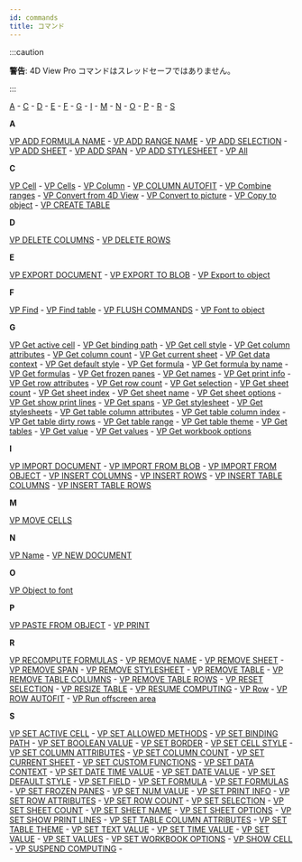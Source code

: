 ```yaml
---
id: commands
title: コマンド
---
```


:::caution

**警告**: 4D View Pro コマンドはスレッドセーフではありません。

:::

[A](#A) - [C](#C) - [D](#D) - [E](#E) - [F](#F) - [G](#G) - [I](#I) - [M](#M) - [N](#N) - [O](#O) - [P](#P) - [R](#R) - [S](#S)

<a name="A"><b>A</b></a>

[VP ADD FORMULA NAME](commands/vp-add-formula-name.md) -
[VP ADD RANGE NAME](commands/vp-add-range-name.md) -
[VP ADD SELECTION](commands/vp-add-selection.md) -
[VP ADD SHEET](commands/vp-add-sheet.md) -
[VP ADD SPAN](commands/vp-add-span.md) -
[VP ADD STYLESHEET](commands/vp-add-stylesheet.md) -
[VP All](commands/vp-all.md)

<a name="C"><b>C</b></a>

[VP Cell](commands/vp-cell.md) -
[VP Cells](commands/vp-cells.md) -
[VP Column](commands/vp-column.md) -
[VP COLUMN AUTOFIT](commands/vp-column-autofit.md) -
[VP Combine ranges](commands/vp-combine-ranges.md) -
[VP Convert from 4D View](commands/vp-convert-from-4d-view.md) -
[VP Convert to picture](commands/vp-convert-to-picture.md) -
[VP Copy to object](commands/vp-copy-to-object.md) -
[VP CREATE TABLE](commands/vp-create-table.md)

<a name="D"><b>D</b></a>

[VP DELETE COLUMNS](commands/vp-delete-columns.md) -
[VP DELETE ROWS](commands/vp-delete-rows.md)

<a name="E"><b>E</b></a>

[VP EXPORT DOCUMENT](commands/vp-export-document.md) -
[VP EXPORT TO BLOB](commands/vp-export-to-blob.md) -
[VP Export to object](commands/vp-export-to-object.md)

<a name="F"><b>F</b></a>

[VP Find](commands/vp-find.md) -
[VP Find table](commands/vp-find-table.md) -
[VP FLUSH COMMANDS](commands/vp-flush-commands.md) -
[VP Font to object](commands/vp-font-to-object.md)

<a name="G"><b>G</b></a>

[VP Get active cell](commands/vp-get-active-cell.md) -
[VP Get binding path](commands/vp-get-binding-path.md) -
[VP Get cell style](commands/vp-get-cell-style.md) -
[VP Get column attributes](commands/vp-get-column-attributes.md) -
[VP Get column count](commands/vp-get-column-count.md) -
[VP Get current sheet](commands/vp-get-current-sheet.md) -
[VP Get data context](commands/vp-get-data-context.md) -
[VP Get default style](commands/vp-get-default-style.md) -
[VP Get formula](commands/vp-get-formula.md) -
[VP Get formula by name](commands/vp-get-formula-by-name.md) -
[VP Get formulas](commands/vp-get-formulas.md) -
[VP Get frozen panes](commands/vp-get-frozen-panes.md) -
[VP Get names](commands/vp-get-names.md) -
[VP Get print info](commands/vp-get-print-info.md) -
[VP Get row attributes](commands/vp-get-row-attributes.md) -
[VP Get row count](commands/vp-get-row-count.md) -
[VP Get selection](commands/vp-get-selection.md) -
[VP Get sheet count](commands/vp-get-sheet-count.md) -
[VP Get sheet index](commands/vp-get-sheet-index.md) -
[VP Get sheet name](commands/vp-get-sheet-name.md) -
[VP Get sheet options](commands/vp-get-sheet-options.md) -
[VP Get show print lines](commands/vp-get-show-print-lines.md) -
[VP Get spans](commands/vp-get-spans.md) -
[VP Get stylesheet](commands/vp-get-stylesheet.md) -
[VP Get stylesheets](commands/vp-get-stylesheets.md) -
[VP Get table column attributes](commands/vp-get-table-column-attributes.md) -
[VP Get table column index](commands/vp-get-table-column-index.md) -
[VP Get table dirty rows](commands/vp-get-table-dirty-rows.md) -
[VP Get table range](commands/vp-get-table-range.md) -
[VP Get table theme](commands/vp-get-table-theme.md) -
[VP Get tables](commands/vp-get-tables.md) -
[VP Get value](commands/vp-get-value.md) -
[VP Get values](commands/vp-get-values.md) -
[VP Get workbook options](commands/vp-get-workbook-options.md)

<a name="I"><b>I</b></a>

[VP IMPORT DOCUMENT](commands/vp-import-document.md) -
[VP IMPORT FROM BLOB](commands/vp-import-from-blob.md) -
[VP IMPORT FROM OBJECT](commands/vp-import-from-object.md) -
[VP INSERT COLUMNS](commands/vp-insert-columns.md) -
[VP INSERT ROWS](commands/vp-insert-rows.md) -
[VP INSERT TABLE COLUMNS](commands/vp-insert-table-columns.md) -
[VP INSERT TABLE ROWS](commands/vp-insert-table-rows.md)

<a name="M"><b>M</b></a>

[VP MOVE CELLS](commands/vp-move-cells.md)

<a name="N"><b>N</b></a>

[VP Name](commands/vp-name.md) -
[VP NEW DOCUMENT](commands/vp-new-document.md)

<a name="O"><b>O</b></a>

[VP Object to font](commands/vp-object-to-font.md)

<a name="P"><b>P</b></a>

[VP PASTE FROM OBJECT](commands/vp-paste-from-object.md) -
[VP PRINT](commands/vp-print.md)

<a name="R"><b>R</b></a>

[VP RECOMPUTE FORMULAS](commands/vp-recompute-formulas.md) -
[VP REMOVE NAME](commands/vp-remove-name.md) -
[VP REMOVE SHEET](commands/vp-remove-sheet.md) -
[VP REMOVE SPAN](commands/vp-remove-span.md) -
[VP REMOVE STYLESHEET](commands/vp-remove-stylesheet.md) -
[VP REMOVE TABLE](commands/vp-remove-table.md) -
[VP REMOVE TABLE COLUMNS](commands/vp-remove-table-columns.md) -
[VP REMOVE TABLE ROWS](commands/vp-remove-table-rows.md) -
[VP RESET SELECTION](commands/vp-reset-selection.md) -
[VP RESIZE TABLE](commands/vp-resize-table.md) -
[VP RESUME COMPUTING](commands/vp-resume-computing.md) -
[VP Row](commands/vp-row.md) -
[VP ROW AUTOFIT](commands/vp-row-autofit.md) -
[VP Run offscreen area](commands/vp-run-offscreen-area.md)

<a name="S"><b>S</b></a>

[VP SET ACTIVE CELL](commands/vp-set-active-cell.md) -
[VP SET ALLOWED METHODS](commands/vp-set-allowed-methods.md) -
[VP SET BINDING PATH](commands/vp-set-binding-path.md) -
[VP SET BOOLEAN VALUE](commands/vp-set-boolean-value.md) -
[VP SET BORDER](commands/vp-set-border.md) -
[VP SET CELL STYLE](commands/vp-set-cell-style.md) -
[VP SET COLUMN ATTRIBUTES](commands/vp-set-column-attributes.md) -
[VP SET COLUMN COUNT](commands/vp-set-column-count.md) -
[VP SET CURRENT SHEET](commands/vp-set-current-sheet.md) -
[VP SET CUSTOM FUNCTIONS](commands/vp-set-custom-functions.md) -
[VP SET DATA CONTEXT](commands/vp-set-data-context.md) -
[VP SET DATE TIME VALUE](commands/vp-set-date-time-value.md) -
[VP SET DATE VALUE](commands/vp-set-date-value.md) -
[VP SET DEFAULT STYLE](commands/vp-set-default-style.md) -
[VP SET FIELD](commands/vp-set-field.md) -
[VP SET FORMULA](commands/vp-set-formula.md) -
[VP SET FORMULAS](commands/vp-set-formulas.md) -
[VP SET FROZEN PANES](commands/vp-set-frozen-panes.md) -
[VP SET NUM VALUE](commands/vp-set-num-value.md) -
[VP SET PRINT INFO](commands/vp-set-print-info.md) -
[VP SET ROW ATTRIBUTES](commands/vp-set-row-attributes.md) -
[VP SET ROW COUNT](commands/vp-set-row-count.md) -
[VP SET SELECTION](commands/vp-set-selection.md) -
[VP SET SHEET COUNT](commands/vp-set-sheet-count.md) -
[VP SET SHEET NAME](commands/vp-set-sheet-name.md) -
[VP SET SHEET OPTIONS](commands/vp-set-sheet-options.md) -
[VP SET SHOW PRINT LINES](commands/vp-set-show-print-lines.md) -
[VP SET TABLE COLUMN ATTRIBUTES](commands/vp-set-table-column-attributes.md) -
[VP SET TABLE THEME](commands/vp-set-table-theme.md) -
[VP SET TEXT VALUE](commands/vp-set-text-value.md) -
[VP SET TIME VALUE](commands/vp-set-time-value.md) -
[VP SET VALUE](commands/vp-set-value.md) -
[VP SET VALUES](commands/vp-set-values.md) -
[VP SET WORKBOOK OPTIONS](commands/vp-set-workbook-options.md) -
[VP SHOW CELL](commands/vp-show-cell.md) -
[VP SUSPEND COMPUTING](commands/vp-suspend-computing.md) -
